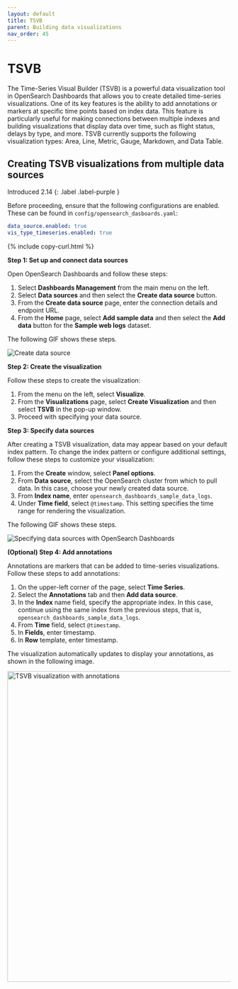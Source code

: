 ```yaml
---
layout: default
title: TSVB
parent: Building data visualizations
nav_order: 45
---
```


# TSVB

The Time-Series Visual Builder (TSVB) is a powerful data visualization tool in OpenSearch Dashboards that allows you to create detailed time-series visualizations. One of its key features is the ability to add annotations or markers at specific time points based on index data. This feature is particularly useful for making connections between multiple indexes and building visualizations that display data over time, such as flight status, delays by type, and more. TSVB currently supports the following visualization types: Area, Line, Metric, Gauge, Markdown, and Data Table.

## Creating TSVB visualizations from multiple data sources
Introduced 2.14
{: .label .label-purple }

Before proceeding, ensure that the following configurations are enabled. These can be found in `config/opensearch_dasboards.yaml`:

```yaml
data_source.enabled: true
vis_type_timeseries.enabled: true
```
{% include copy-curl.html %}

**Step 1: Set up and connect data sources**

Open OpenSearch Dashboards and follow these steps:

1. Select **Dashboards Management** from the main menu on the left.
2. Select **Data sources** and then select the **Create data source** button.
3. From the **Create data source** page, enter the connection details and endpoint URL.
4. From the **Home** page, select **Add sample data** and then select the **Add data** button for the **Sample web logs** dataset.

The following GIF shows these steps.

![Create data source]({{site.url}}{{site.baseurl}}/images/dashboards/create-datasource.gif)

**Step 2: Create the visualization**

Follow these steps to create the visualization:

1. From the menu on the left, select **Visualize**.
2. From the **Visualizations** page, select **Create Visualization** and then select **TSVB** in the pop-up window.
3. Proceed with specifying your data source.

**Step 3: Specify data sources**

After creating a TSVB visualization, data may appear based on your default index pattern. To change the index pattern or configure additional settings, follow these steps to customize your visualization:

1. From the **Create** window, select **Panel options**.
2. From **Data source**, select the OpenSearch cluster from which to pull data. In this case, choose your newly created data source.
3. From **Index name**, enter `opensearch_dashboards_sample_data_logs`.
4. Under **Time field**, select `@timestamp`. This setting specifies the time range for rendering the visualization.

The following GIF shows these steps. 

![Specifying data sources with OpenSearch Dashboards]({{site.url}}{{site.baseurl}}/images/dashboards/configure-tsvb.gif)
  
**(Optional) Step 4: Add annotations**

Annotations are markers that can be added to time-series visualizations. Follow these steps to add annotations:

1. On the upper-left corner of the page, select **Time Series**.
2. Select the **Annotations** tab and then **Add data source**.
3. In the **Index** name field, specify the appropriate index. In this case, continue using the same index from the previous steps, that is, `opensearch_dashboards_sample_data_logs`.
4. From **Time** field, select `@timestamp`.
5. In **Fields**, enter timestamp.
6. In **Row** template, enter timestamp.

The visualization automatically updates to display your annotations, as shown in the following image.

  <img src="{{site.url}}{{site.baseurl}}/images/dashboards/tsvb-with-annotations.png" alt="TSVB visualization with annotations" width="700"/>
